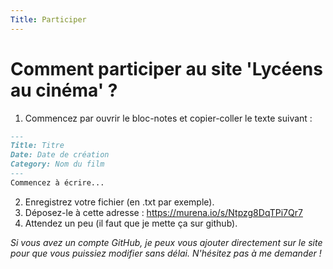 ```yaml
---
Title: Participer
---
```


# Comment participer au site 'Lycéens au cinéma' ?

1. Commencez par ouvrir le bloc-notes et copier-coller le texte suivant :
```markdown
---
Title: Titre
Date: Date de création
Category: Nom du film
---
Commencez à écrire...
```
2. Enregistrez votre fichier (en .txt par exemple).
3. Déposez-le à cette adresse : https://murena.io/s/Ntpzg8DqTPi7Qr7
4. Attendez un peu (il faut que je mette ça sur github).

*Si vous avez un compte GitHub, je peux vous ajouter directement sur le site pour que vous puissiez modifier sans délai. N'hésitez pas à me demander !*
